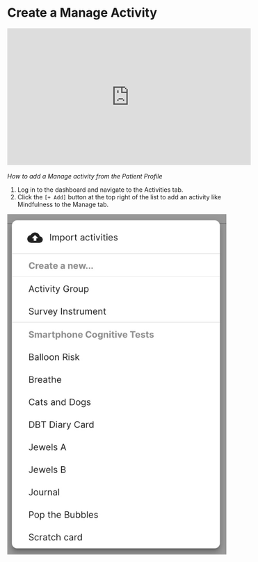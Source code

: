 
# Create a Manage Activity

<iframe width="560" height="315" src="https://www.youtube.com/embed/SJpWGlI_jdQ" title="YouTube video player" frameborder="0" allow="accelerometer; autoplay; clipboard-write; encrypted-media; gyroscope; picture-in-picture" allowfullscreen></iframe>

*How to add a Manage activity from the Patient Profile*

1. Log in to the dashboard and navigate to the Activities tab.
2. Click the `[+ Add]` button at the top right of the list to add an activity like Mindfulness to the Manage tab.

![](../../05-start_here/06-activities/assets/activity_menu.jpg)
